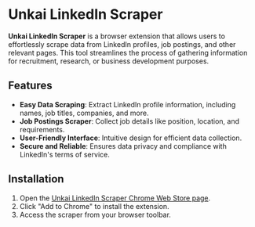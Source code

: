 
Unkai LinkedIn Scraper
======================

**Unkai LinkedIn Scraper** is a browser extension that allows users to effortlessly scrape data from LinkedIn profiles, job postings, and other relevant pages. This tool streamlines the process of gathering information for recruitment, research, or business development purposes.

Features
--------

* **Easy Data Scraping**: Extract LinkedIn profile information, including names, job titles, companies, and more.
* **Job Postings Scraper**: Collect job details like position, location, and requirements.
* **User-Friendly Interface**: Intuitive design for efficient data collection.
* **Secure and Reliable**: Ensures data privacy and compliance with LinkedIn's terms of service.

Installation
------------

1.  Open the [Unkai LinkedIn Scraper Chrome Web Store page](https://chromewebstore.google.com/detail/unkai-linkedin-scraper/aomcdgohfajgdcjkemlihhoplnlmpjff).
2.  Click "Add to Chrome" to install the extension.
3.  Access the scraper from your browser toolbar.